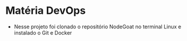# Matéria DevOps 
- Nesse projeto foi clonado o repositório NodeGoat no terminal Linux e instalado o Git e Docker
